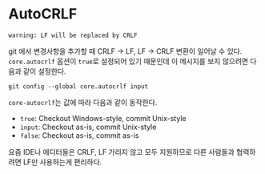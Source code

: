 # AutoCRLF

    warning: LF will be replaced by CRLF

git 에서 변경사항을 추가할 때 CRLF -> LF, LF -> CRLF 변환이 일어날 수 있다. `core.autocrlf` 옵션이 `true`로 설정되어 있기 때문인데 이 메시지를 보지 않으려면 다음과 같이 설정한다.

    git config --global core.autocrlf input

`core-autocrlf`는 값에 따라 다음과 같이 동작한다.

- `true`: Checkout Windows-style, commit Unix-style
- `input`: Checkout as-is, commit Unix-style
- `false`: Checkout as-is, commit as-is

요즘 IDE나 에디터들은 CRLF, LF 가리지 않고 모두 지원하므로 다른 사람들과 협력하려면 LF만 사용하는게 편리하다.
